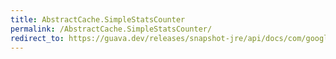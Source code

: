 ```yaml
---
title: AbstractCache.SimpleStatsCounter
permalink: /AbstractCache.SimpleStatsCounter/
redirect_to: https://guava.dev/releases/snapshot-jre/api/docs/com/google/common/cache/AbstractCache.SimpleStatsCounter.html
---
```

